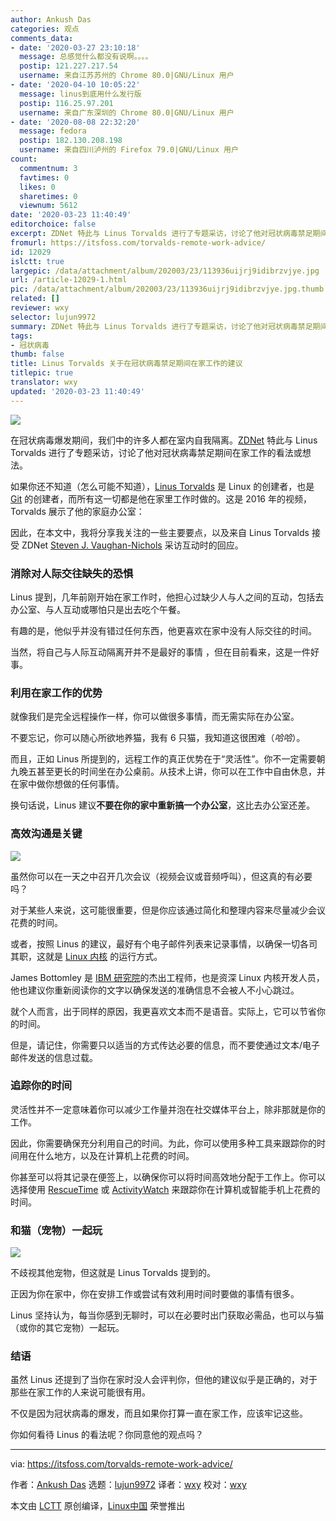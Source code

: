 ```yaml
---
author: Ankush Das
categories: 观点
comments_data:
- date: '2020-03-27 23:10:18'
  message: 总感觉什么都没有说啊。。。。
  postip: 121.227.217.54
  username: 来自江苏苏州的 Chrome 80.0|GNU/Linux 用户
- date: '2020-04-10 10:05:22'
  message: linus到底用什么发行版
  postip: 116.25.97.201
  username: 来自广东深圳的 Chrome 80.0|GNU/Linux 用户
- date: '2020-08-08 22:32:20'
  message: fedora
  postip: 182.130.208.198
  username: 来自四川泸州的 Firefox 79.0|GNU/Linux 用户
count:
  commentnum: 3
  favtimes: 0
  likes: 0
  sharetimes: 0
  viewnum: 5612
date: '2020-03-23 11:40:49'
editorchoice: false
excerpt: ZDNet 特此与 Linus Torvalds 进行了专题采访，讨论了他对冠状病毒禁足期间在家工作的看法或想法。
fromurl: https://itsfoss.com/torvalds-remote-work-advice/
id: 12029
islctt: true
largepic: /data/attachment/album/202003/23/113936uijrj9idibrzvjye.jpg
url: /article-12029-1.html
pic: /data/attachment/album/202003/23/113936uijrj9idibrzvjye.jpg.thumb.jpg
related: []
reviewer: wxy
selector: lujun9972
summary: ZDNet 特此与 Linus Torvalds 进行了专题采访，讨论了他对冠状病毒禁足期间在家工作的看法或想法。
tags:
- 冠状病毒
thumb: false
title: Linus Torvalds 关于在冠状病毒禁足期间在家工作的建议
titlepic: true
translator: wxy
updated: '2020-03-23 11:40:49'
---
```


![](/data/attachment/album/202003/23/113936uijrj9idibrzvjye.jpg)


在冠状病毒爆发期间，我们中的许多人都在室内自我隔离。[ZDNet](https://www.zdnet.com/article/pet-the-cat-own-the-bathrobe-linus-torvalds-on-working-from-home/) 特此与 Linus Torvalds 进行了专题采访，讨论了他对冠状病毒禁足期间在家工作的看法或想法。


如果你还不知道（怎么可能不知道），[Linus Torvalds](https://en.wikipedia.org/wiki/Linus_Torvalds) 是 Linux 的创建者，也是 [Git](https://git-scm.com/) 的创建者，而所有这一切都是他在家里工作时做的。这是 2016 年的视频，Torvalds 展示了他的家庭办公室：






因此，在本文中，我将分享我关注的一些主要要点，以及来自 Linus Torvalds 接受 ZDNet [Steven J. Vaughan-Nichols](https://twitter.com/sjvn) 采访互动时的回应。


### 消除对人际交往缺失的恐惧


Linus 提到，几年前刚开始在家工作时，他担心过缺少人与人之间的互动，包括去办公室、与人互动或哪怕只是出去吃个午餐。


有趣的是，他似乎并没有错过任何东西，他更喜欢在家中没有人际交往的时间。


当然，将自己与人际互动隔离开并不是最好的事情 ，但在目前看来，这是一件好事。


### 利用在家工作的优势


就像我们是完全远程操作一样，你可以做很多事情，而无需实际在办公室。


不要忘记，你可以随心所欲地养猫，我有 6 只猫，我知道这很困难（*哈哈*）。


而且，正如 Linus 所提到的，远程工作的真正优势在于“灵活性”。你不一定需要朝九晚五甚至更长的时间坐在办公桌前。从技术上讲，你可以在工作中自由休息，并在家中做你想做的任何事情。


换句话说，Linus 建议**不要在你的家中重新搞一个办公室**，这比去办公室还差。


### 高效沟通是关键


![](/data/attachment/album/202003/23/114055lzr3k3f3tt1jvs3h.jpg)


虽然你可以在一天之中召开几次会议（视频会议或音频呼叫），但这真的有必要吗？


对于某些人来说，这可能很重要，但是你应该通过简化和整理内容来尽量减少会议花费的时间。


或者，按照 Linus 的建议，最好有个电子邮件列表来记录事情，以确保一切各司其职，这就是 [Linux 内核](https://en.wikipedia.org/wiki/Linux_kernel) 的运行方式。


James Bottomley 是 [IBM 研究院](https://www.research.ibm.com/)的杰出工程师，也是资深 Linux 内核开发人员，他也建议你重新阅读你的文字以确保发送的准确信息不会被人不小心跳过。


就个人而言，出于同样的原因，我更喜欢文本而不是语音。实际上，它可以节省你的时间。


但是，请记住，你需要只以适当的方式传达必要的信息，而不要使通过文本/电子邮件发送的信息过载。


### 追踪你的时间


灵活性并不一定意味着你可以减少工作量并泡在社交媒体平台上，除非那就是你的工作。


因此，你需要确保充分利用自己的时间。为此，你可以使用多种工具来跟踪你的时间用在什么地方，以及在计算机上花费的时间。


你甚至可以将其记录在便签上，以确保你可以将时间高效地分配于工作上。你可以选择使用 [RescueTime](https://www.rescuetime.com/) 或 [ActivityWatch](https://activitywatch.net/) 来跟踪你在计算机或智能手机上花费的时间。


### 和猫（宠物）一起玩


![](/data/attachment/album/202003/23/114101la4074rtpyl38xu7.jpg)


不歧视其他宠物，但这就是 Linus Torvalds 提到的。


正因为你在家中，你在安排工作或尝试有效利用时间时要做的事情有很多。


Linus 坚持认为，每当你感到无聊时，可以在必要时出门获取必需品，也可以与猫（或你的其它宠物）一起玩。


### 结语


虽然 Linus 还提到了当你在家时没人会评判你，但他的建议似乎是正确的，对于那些在家工作的人来说可能很有用。


不仅是因为冠状病毒的爆发，而且如果你打算一直在家工作，应该牢记这些。


你如何看待 Linus 的看法呢？你同意他的观点吗？




---


via: <https://itsfoss.com/torvalds-remote-work-advice/>


作者：[Ankush Das](https://itsfoss.com/author/ankush/) 选题：[lujun9972](https://github.com/lujun9972) 译者：[wxy](https://github.com/wxy) 校对：[wxy](https://github.com/wxy)


本文由 [LCTT](https://github.com/LCTT/TranslateProject) 原创编译，[Linux中国](https://linux.cn/) 荣誉推出